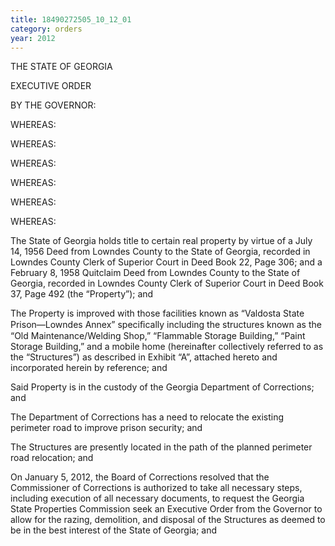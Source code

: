 ```yaml
---
title: 18490272505_10_12_01
category: orders
year: 2012
---
```

 

THE STATE OF GEORGIA

EXECUTIVE ORDER

BY THE GOVERNOR:

WHEREAS:

WHEREAS:

WHEREAS:

WHEREAS:

WHEREAS:

WHEREAS:

The State of Georgia holds title to certain real property by virtue of a
July 14, 1956 Deed from Lowndes County to the State of Georgia,
recorded in Lowndes County Clerk of Superior Court in Deed Book
22, Page 306; and a February 8, 1958 Quitclaim Deed from
Lowndes County to the State of Georgia, recorded in Lowndes
County Clerk of Superior Court in Deed Book 37, Page 492 (the
“Property”); and

The Property is improved with those facilities known as “Valdosta
State Prison—Lowndes Annex” speciﬁcally including the structures
known as the “Old Maintenance/Welding Shop,” “Flammable
Storage Building,” “Paint Storage Building,” and a mobile home
(hereinafter collectively referred to as the “Structures”) as described
in Exhibit “A”, attached hereto and incorporated herein by reference;
and

Said Property is in the custody of the Georgia Department of
Corrections; and

The Department of Corrections has a need to relocate the existing
perimeter road to improve prison security; and

The Structures are presently located in the path of the planned
perimeter road relocation; and

On January 5, 2012, the Board of Corrections resolved that the
Commissioner of Corrections is authorized to take all necessary steps,
including execution of all necessary documents, to request the
Georgia State Properties Commission seek an Executive Order from
the Governor to allow for the razing, demolition, and disposal of the
Structures as deemed to be in the best interest of the State of Georgia;
and

